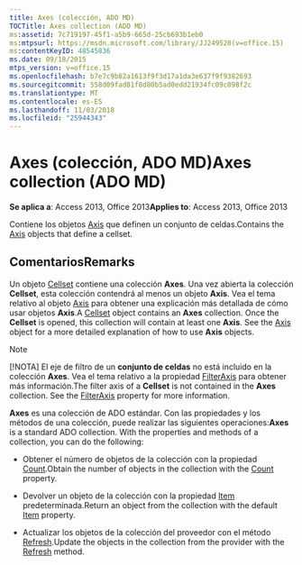 ```yaml
---
title: Axes (colección, ADO MD)
TOCTitle: Axes collection (ADO MD)
ms:assetid: 7c719197-45f1-a5b9-665d-25cb693b1eb0
ms:mtpsurl: https://msdn.microsoft.com/library/JJ249520(v=office.15)
ms:contentKeyID: 48545836
ms.date: 09/18/2015
mtps_version: v=office.15
ms.openlocfilehash: b7e7c9b82a1613f9f3d17a1da3e637f9f9382693
ms.sourcegitcommit: 558d09fad81f8d80b5ad0edd21934fc09c098f2c
ms.translationtype: MT
ms.contentlocale: es-ES
ms.lasthandoff: 11/03/2018
ms.locfileid: "25944343"
---
```

# <a name="axes-collection-ado-md"></a><span data-ttu-id="7982c-102">Axes (colección, ADO MD)</span><span class="sxs-lookup"><span data-stu-id="7982c-102">Axes collection (ADO MD)</span></span>


<span data-ttu-id="7982c-103">**Se aplica a**: Access 2013, Office 2013</span><span class="sxs-lookup"><span data-stu-id="7982c-103">**Applies to**: Access 2013, Office 2013</span></span>

<span data-ttu-id="7982c-104">Contiene los objetos [Axis](axis-object-ado-md.md) que definen un conjunto de celdas.</span><span class="sxs-lookup"><span data-stu-id="7982c-104">Contains the [Axis](axis-object-ado-md.md) objects that define a cellset.</span></span>

## <a name="remarks"></a><span data-ttu-id="7982c-105">Comentarios</span><span class="sxs-lookup"><span data-stu-id="7982c-105">Remarks</span></span>

<span data-ttu-id="7982c-p101">Un objeto [Cellset](cellset-object-ado-md.md) contiene una colección **Axes**. Una vez abierta la colección **Cellset**, esta colección contendrá al menos un objeto **Axis**. Vea el tema relativo al objeto [Axis](axis-object-ado-md.md) para obtener una explicación más detallada de cómo usar objetos **Axis**.</span><span class="sxs-lookup"><span data-stu-id="7982c-p101">A [Cellset](cellset-object-ado-md.md) object contains an **Axes** collection. Once the **Cellset** is opened, this collection will contain at least one **Axis**. See the [Axis](axis-object-ado-md.md) object for a more detailed explanation of how to use **Axis** objects.</span></span>


> [!NOTE]
> <span data-ttu-id="7982c-p102">[!NOTA] El eje de filtro de un **conjunto de celdas** no está incluido en la colección **Axes**. Vea el tema relativo a la propiedad [FilterAxis](filteraxis-property-ado-md.md) para obtener más información.</span><span class="sxs-lookup"><span data-stu-id="7982c-p102">The filter axis of a **Cellset** is not contained in the **Axes** collection. See the [FilterAxis](filteraxis-property-ado-md.md) property for more information.</span></span>



<span data-ttu-id="7982c-p103">**Axes** es una colección de ADO estándar. Con las propiedades y los métodos de una colección, puede realizar las siguientes operaciones:</span><span class="sxs-lookup"><span data-stu-id="7982c-p103">**Axes** is a standard ADO collection. With the properties and methods of a collection, you can do the following:</span></span>

- <span data-ttu-id="7982c-113">Obtener el número de objetos de la colección con la propiedad [Count](count-property-ado.md).</span><span class="sxs-lookup"><span data-stu-id="7982c-113">Obtain the number of objects in the collection with the [Count](count-property-ado.md) property.</span></span>

- <span data-ttu-id="7982c-114">Devolver un objeto de la colección con la propiedad [Item](item-property-ado.md) predeterminada.</span><span class="sxs-lookup"><span data-stu-id="7982c-114">Return an object from the collection with the default [Item](item-property-ado.md) property.</span></span>

- <span data-ttu-id="7982c-115">Actualizar los objetos de la colección del proveedor con el método [Refresh](refresh-method-ado.md).</span><span class="sxs-lookup"><span data-stu-id="7982c-115">Update the objects in the collection from the provider with the [Refresh](refresh-method-ado.md) method.</span></span>

